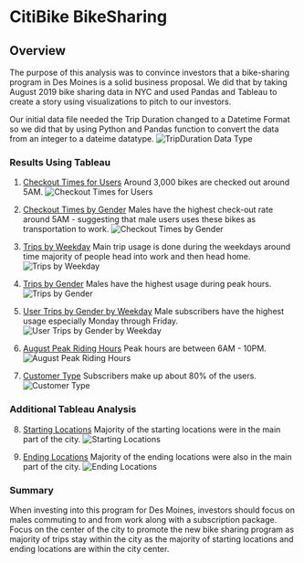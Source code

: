 # CitiBike BikeSharing
## Overview
The purpose of this analysis was to convince investors that a bike-sharing program in Des Moines is a solid business proposal.  We did that by taking August 2019 bike sharing data in NYC and used Pandas and Tableau to create a story using visualizations to pitch to our investors.

Our initial data file needed the Trip Duration changed to a Datetime Format so we did that by using Python and Pandas function to convert the data from an integer to a dateime datatype.
![TripDuration Data Type](https://user-images.githubusercontent.com/101950175/174866923-f6f42f1f-7527-4959-8560-fc6ec886ae90.png)

### Results Using Tableau
1. [Checkout Times for Users](https://public.tableau.com/views/Challenge14-CheckoutTimesforUsers/CheckoutTimesforUsers?:language=en-US&:display_count=n&:origin=viz_share_link) Around 3,000 bikes are checked out around 5AM.
![Checkout Times for Users](https://user-images.githubusercontent.com/101950175/174858240-f3fe6cee-7fd9-4ca6-831c-8d1c6af7c4b9.png)

2. [Checkout Times by Gender](https://public.tableau.com/views/Challenge14-CheckoutTimesbyGender/CheckoutTimesbyGender?:language=en-US&:display_count=n&:origin=viz_share_link) Males have the highest check-out rate around 5AM - suggesting that male users uses these bikes as transportation to work.
![Checkout Times by Gender](https://user-images.githubusercontent.com/101950175/174858282-f6e8b512-41b5-4539-98d3-b351ecc26bb4.png)

3. [Trips by Weekday](https://public.tableau.com/views/Challenge14-TripsbyWeekday/TripsbyWeekday?:language=en-US&:display_count=n&:origin=viz_share_link) Main trip usage is done during the weekdays around time majority of people head into work and then head home.
![Trips by Weekday](https://user-images.githubusercontent.com/101950175/174858327-55159d5e-a479-458f-9155-0c885dfadd77.png)

4. [Trips by Gender](https://public.tableau.com/views/Challenge14-TripsbyGender/TripsbyGender?:language=en-US&:display_count=n&:origin=viz_share_link) Males have the highest usage during peak hours.
![Trips by Gender](https://user-images.githubusercontent.com/101950175/174858340-73a7759d-2ed5-492e-bfa4-287f4693cc9a.png)

5. [User Trips by Gender by Weekday](https://public.tableau.com/views/Challenge14-UserTripsbyGenderbyWeekday/UserTripsbyGenderbyWeekday?:language=en-US&:display_count=n&:origin=viz_share_link) Male subscribers have the highest usage especially Monday through Friday.
![User Trips by Gender by Weekday](https://user-images.githubusercontent.com/101950175/174858358-5b9687af-bf4e-4704-9769-e7228652f282.png)

6. [August Peak Riding Hours](https://public.tableau.com/views/Challenge14-AugustPeakHours/AugustPeakHours?:language=en-US&:display_count=n&:origin=viz_share_link) Peak hours are between 6AM - 10PM.
![August Peak Riding Hours](https://user-images.githubusercontent.com/101950175/174858376-39364938-cc4c-4e3f-809a-0fa5dbecd090.png)

7. [Customer Type](https://public.tableau.com/views/Challenge14-CustomerType/CustomerType?:language=en-US&:display_count=n&:origin=viz_share_link) Subscribers make up about 80% of the users.
![Customer Type](https://user-images.githubusercontent.com/101950175/174869563-aabcbfb5-5b09-4afd-90b7-b010a3f7c891.png)

### Additional Tableau Analysis
8. [Starting Locations](https://public.tableau.com/views/Challenge14-StartingLocations/StartingLocations?:language=en-US&publish=yes&:display_count=n&:origin=viz_share_link) Majority of the starting locations were in the main part of the city.
![Starting Locations](https://user-images.githubusercontent.com/101950175/174874151-b05afd9f-e116-4286-a08c-033b1a299825.png)

9. [Ending Locations](https://public.tableau.com/shared/B83YYRY6S?:display_count=n&:origin=viz_share_link) Majority of the ending locations were also in the main part of the city.
![Ending Locations](https://user-images.githubusercontent.com/101950175/174874370-6697c885-e2b7-499c-87e7-e8a4412a7d16.png)

### Summary
When investing into this program for Des Moines, investors should focus on males commuting to and from work along with a subscription package.  Focus on the center of the city to promote the new bike sharing program as majority of trips stay within the city as the majority of starting locations and ending locations are within the city center. 


